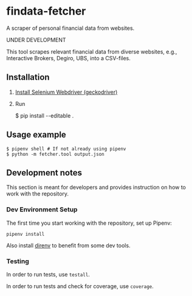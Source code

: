# findata-fetcher

A scraper of personal financial data from websites.

UNDER DEVELOPMENT

This tool scrapes relevant financial data from diverse websites, e.g.,
Interactive Brokers, Degiro, UBS, into a CSV-files.

## Installation

1. [Install Selenium Webdriver
   (geckodriver)](https://www.selenium.dev/documentation/en/selenium_installation/installing_webdriver_binaries/)
2. Run

    $ pip install --editable .

## Usage example

    $ pipenv shell # If not already using pipenv
    $ python -m fetcher.tool output.json

## Development notes

This section is meant for developers and provides instruction on how to work with the repository.

### Dev Environment Setup

The first time you start working with the repository, set up Pipenv:

    pipenv install

Also install [direnv](https://direnv.net/) to benefit from some dev tools.

### Testing

In order to run tests, use `testall`.

In order to run tests and check for coverage, use `coverage`.
